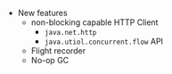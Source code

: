 - New features
	- non-blocking capable HTTP Client
		- `java.net.http`
		- `java.utiol.concurrent.flow` API
	- Flight recorder
	- No-op GC